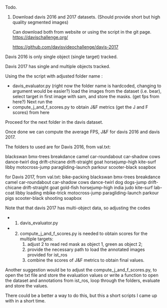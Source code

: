 Todo.

1. Download davis 2016 and 2017 datasets. (Should provide short but high quality segmented images)

    Can download both from website or using the script in the git page.
    https://davischallenge.org/

    https://github.com/davisvideochallenge/davis-2017

Davis 2016 is only single object (single target) tracked.

Davis 2017 has single and multiple objects tracked.
 
Using the the script with adjusted folder name :
-  davis_evaluator.py (right now the folder name is hardcoded, changing to argument would be easier?)
load the images from the dataset (i.e. bear), select target in first image with sam, and store the masks.
    (get fps from here?)
Next run the 
- compute_j_and_f_scores.py to obtain J&F metrics 
    (get the J and F scores) from here

Proceed for the next folder in the davis dataset.

Once done we can compute the average FPS, J&F for davis 2016 and davis 2017.

The folders to used are 
for Davis 2016, from val.txt:

blackswan
bmx-trees
breakdance
camel
car-roundabout
car-shadow
cows
dance-twirl
dog
drift-chicane
drift-straight
goat
horsejump-high
kite-surf
libby
motocross-jump
paragliding-launch
parkour
scooter-black
soapbox

for Davis 2017, from val.txt:
bike-packing
blackswan
bmx-trees
breakdance
camel
car-roundabout
car-shadow
cows
dance-twirl
dog
dogs-jump
drift-chicane
drift-straight
goat
gold-fish
horsejump-high
india
judo
kite-surf
lab-coat
libby
loading
mbike-trick
motocross-jump
paragliding-launch
parkour
pigs
scooter-black
shooting
soapbox

Note that that davis 2017 has multi-object data, so adjusting the codes
- 1. davis_evaluator.py
- 2. compute_j_and_f_scores.py
 is needed to obtain scores for the multiple targets: 
        1. adjust 2 to read red mask as object 1, green as object 2;
        2. provide the necessary path to load the annotated images provided for ist_ros
        3. combine the scores of J&F metrics to obtain final values.

Another suggestion would be to adjust the compute_j_and_f_scores.py, to open the txt file and store the evaluation values
or write a function to open the dataset and annotations from ist_ros, loop through the folders, evaluate and store the values.

There could be a better a way to do this, but this a short scripts I came up with in a short time.
    